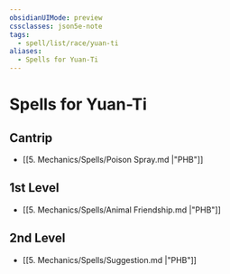 ```yaml
---
obsidianUIMode: preview
cssclasses: json5e-note
tags:
  - spell/list/race/yuan-ti
aliases:
  - Spells for Yuan-Ti
---
```

# Spells for Yuan-Ti

## Cantrip

- [[5. Mechanics/Spells/Poison Spray.md \|"PHB"]] 

## 1st Level

- [[5. Mechanics/Spells/Animal Friendship.md \|"PHB"]] 

## 2nd Level

- [[5. Mechanics/Spells/Suggestion.md \|"PHB"]]
